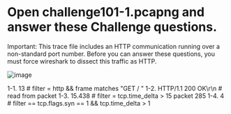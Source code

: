 # Open challenge101-1.pcapng and answer these Challenge questions.

Important: This trace file includes an HTTP communication running over a non-standard port number. Before you can answer these questions, you must force 
wireshark to dissect this traffic as HTTP.

![image](https://user-images.githubusercontent.com/47218880/68698067-bec9cd00-0545-11ea-84d7-31ae215a6ecb.png)

1-1. 13 # filter = http && frame matches "GET / "
1-2. HTTP/1.1 200 OK\r\n    # read from packet
1-3. 15.438 # filter = tcp.time_delta > 15 packet 285
1-4. 4  # filter == tcp.flags.syn == 1 && tcp.time_delta > 1